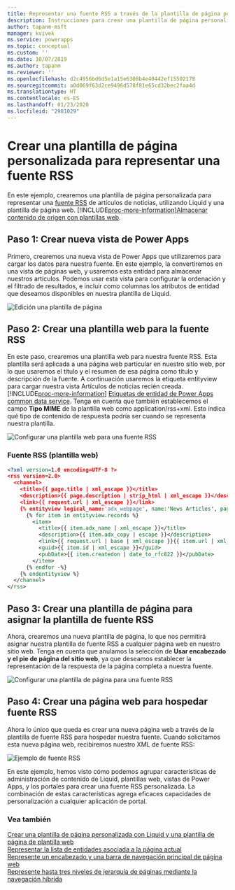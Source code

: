 ```yaml
---
title: Representar una fuente RSS a través de la plantilla de página personalizada para un portal | MicrosoftDocs
description: Instrucciones para crear una plantilla de página personalizada y usarla para representar una fuente de RSS.
author: tapanm-msft
manager: kvivek
ms.service: powerapps
ms.topic: conceptual
ms.custom: ''
ms.date: 10/07/2019
ms.author: tapanm
ms.reviewer: ''
ms.openlocfilehash: d2c4956bd6d5e1a15e6308b4e40442ef15502178
ms.sourcegitcommit: a0d069f63d2ce9496d578f81e65cd32bec2faa4d
ms.translationtype: HT
ms.contentlocale: es-ES
ms.lasthandoff: 01/23/2020
ms.locfileid: "2981029"
---
```

# <a name="create-a-custom-page-template-to-render-an-rss-feed"></a>Crear una plantilla de página personalizada para representar una fuente RSS
En este ejemplo, crearemos una plantilla de página personalizada para representar una [fuente RSS](https://en.wikipedia.org/wiki/RSS) de artículos de noticias, utilizando Liquid y una plantilla de página web. [!INCLUDE[proc-more-information](../../../includes/proc-more-information.md)][Almacenar contenido de origen con plantillas web](store-content-web-templates.md).  

## <a name="step-1-create-a-new-power-apps-view"></a>Paso 1: Crear nueva vista de Power Apps

Primero, crearemos una nueva vista de Power Apps que utilizaremos para cargar los datos para nuestra fuente. En este ejemplo, la convertiremos en una vista de páginas web, y usaremos esta entidad para almacenar nuestros artículos. Podemos usar esta vista para configurar la ordenación y el filtrado de resultados, e incluir como columnas los atributos de entidad que deseamos disponibles en nuestra plantilla de Liquid.

![Edición una plantilla de página](../media/edit-page-template.png "Edición una plantilla de página")  

## <a name="step-2-create-a-web-template-for-rss-feed"></a>Paso 2: Crear una plantilla web para la fuente RSS

En este paso, crearemos una plantilla web para nuestra fuente RSS. Esta plantilla será aplicada a una página web particular en nuestro sitio web, por lo que usaremos el título y el resumen de esa página como título y descripción de la fuente. A continuación usaremos la etiqueta entityview para cargar nuestra vista Artículos de noticias recién creada. [!INCLUDE[proc-more-information](../../../includes/proc-more-information.md)] [Etiquetas de entidad de Power Apps common data service](portals-entity-tags.md). Tenga en cuenta que también establecemos el campo **Tipo MIME** de la plantilla web como application/rss+xml. Esto indica qué tipo de contenido de respuesta podría ser cuando se representa nuestra plantilla.  

![Configurar una plantilla web para una fuente RSS](../media/web-template-rss-feed.png "Configurar una plantilla web para una fuente RSS")  

### <a name="rss-feed-web-template"></a>Fuente RSS (plantilla web)

```xml
<?xml version=1.0 encoding=UTF-8 ?>
<rss version=2.0>
  <channel>
    <title>{{ page.title | xml_escape }}</title>
    <description>{{ page.description | strip_html | xml_escape }}</description>
    <link>{{ request.url | xml_escape }}</link>
    {% entityview logical_name:'adx_webpage', name:'News Articles', page_size:20 -%}
      {% for item in entityview.records %}
        <item>
          <title>{{ item.adx_name | xml_escape }}</title>
          <description>{{ item.adx_copy | escape }}</description>
          <link>{{ request.url | base | xml_escape }}{{ item.url | xml_escape }}</link>
          <guid>{{ item.id | xml_escape }}</guid>
          <pubDate>{{ item.createdon | date_to_rfc822 }}</pubDate>
        </item>
      {% endfor -%}
    {% endentityview %}
  </channel>
</rss>
```

## <a name="step-3-create-a-page-template-to-assign-rss-feed-template"></a>Paso 3: Crear una plantilla de página para asignar la plantilla de fuente RSS

Ahora, crearemos una nueva plantilla de página, lo que nos permitirá asignar nuestra plantilla de fuente RSS a cualquier página web en nuestro sitio web. Tenga en cuenta que anulamos la selección de **Usar encabezado y el pie de página del sitio web**, ya que deseamos establecer la representación de la respuesta de la página completa a nuestra fuente.

![Configurar una plantilla de página para una fuente RSS](../media/page-template-rss-feed.png "Configurar una plantilla de página para una fuente RSS")  

## <a name="step-4-create-a-web-page-to-host-rss-feed"></a>Paso 4: Crear una página web para hospedar fuente RSS

Ahora lo único que queda es crear una nueva página web a través de la plantilla de fuente RSS para hospedar nuestra fuente. Cuando solicitamos esta nueva página web, recibiremos nuestro XML de fuente RSS:

![Ejemplo de fuente RSS](../media/rss-feed-example.png "Ejemplo de fuente RSS")  

En este ejemplo, hemos visto cómo podemos agrupar características de administración de contenido de Liquid, plantillas web, vistas de Power Apps, y los portales para crear una fuente RSS personalizada. La combinación de estas características agrega eficaces capacidades de personalización a cualquier aplicación de portal.

### <a name="see-also"></a>Vea también

[Crear una plantilla de página personalizada con Liquid y una plantilla de página de plantilla web](create-custom-template.md)  
[Representar la lista de entidades asociada a la página actual](render-entity-list-current-page.md)  
[Represente un encabezado y una barra de navegación principal de página web](render-site-header-primary-navigation.md)  
[Represente hasta tres niveles de jerarquía de páginas mediante la navegación híbrida](hybrid-navigation-render-page-hierachy.md)  

